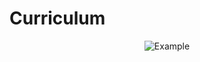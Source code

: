 # Curriculum

<p align="center">
  <img src="(https://github.com/pedrofp4444/Curriculum/blob/main/assets/image.png)" alt="Example">
</p>
